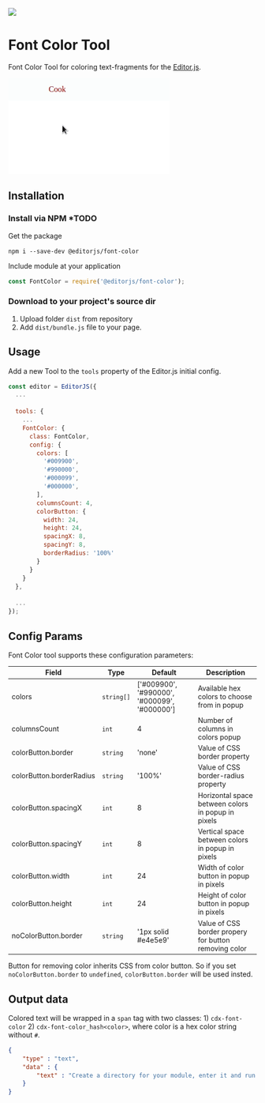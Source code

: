 ![](https://badgen.net/badge/Editor.js/v2.0/blue)

# Font Color Tool

Font Color Tool for coloring text-fragments for the [Editor.js](https://editorjs.io).

![](assets/example.gif)

## Installation

### Install via NPM *TODO

Get the package

```shell
npm i --save-dev @editorjs/font-color
```

Include module at your application

```javascript
const FontColor = require('@editorjs/font-color');
```

### Download to your project's source dir

1. Upload folder `dist` from repository
2. Add `dist/bundle.js` file to your page.


## Usage

Add a new Tool to the `tools` property of the Editor.js initial config.

```javascript
const editor = EditorJS({
  ...
  
  tools: {
    ...
    FontColor: {
      class: FontColor,
      config: {
        colors: [
          '#009900',
          '#990000',
          '#000099',
          '#000000',
        ],
        columnsCount: 4,
        colorButton: {
          width: 24,
          height: 24,
          spacingX: 8,
          spacingY: 8,
          borderRadius: '100%'
        }
      }
    }
  },
  
  ...
});
```

## Config Params

Font Color tool supports these configuration parameters:

| Field                      | Type        | Default                                       | Description                                           |
| ---------------------------|-------------|-----------------------------------------------|-------------------------------------------------------|
| colors                     | `string[]`  | ['#009900', '#990000', '#000099', '#000000']  | Available hex colors to choose from in popup          |
| columnsCount               | `int`       | 4                                             | Number of columns in colors popup                     |
| colorButton.border         | `string`    | 'none'                                        | Value of CSS border property                          |
| colorButton.borderRadius   | `string`    | '100%'                                        | Value of CSS border-radius property                   |
| colorButton.spacingX       | `int`       | 8                                             | Horizontal space between colors in popup in pixels    |
| colorButton.spacingY       | `int`       | 8                                             | Vertical space between colors in popup in pixels      |
| colorButton.width          | `int`       | 24                                            | Width of color button in popup in pixels              |
| colorButton.height         | `int`       | 24                                            | Height of color button in popup in pixels             |
| noColorButton.border       | `string`    | '1px solid #e4e5e9'                           | Value of CSS border propery for button removing color |

Button for removing color inherits CSS from color button. So if you set `noColorButton.border` to `undefined`, `colorButton.border` will be used insted.


## Output data

Colored text will be wrapped in a `span` tag with two classes: 1) `cdx-font-color` 2) `cdx-font-color_hash<color>`, where color is a hex color string without `#`.

```json
{
    "type" : "text",
    "data" : {
        "text" : "Create a directory for your module, enter it and run <span class=\"cdx-font-color cdx-font-color_hash990000\">npm init</span> command."
    }
}
```

